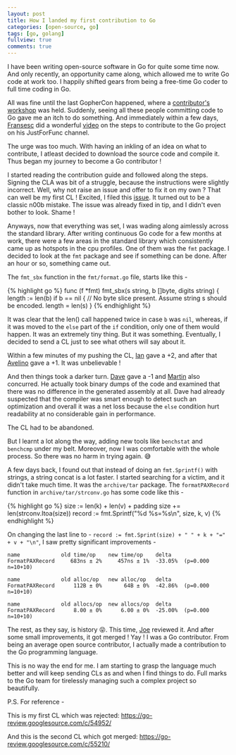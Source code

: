 ```yaml
---
layout: post
title: How I landed my first contribution to Go
categories: [open-source, go]
tags: [go, golang]
fullview: true
comments: true
---
```


I have been writing open-source software in Go for quite some time now. And only recently, an opportunity came along, which allowed me to write Go code at work too. I happily shifted gears from being a free-time Go coder to full time coding in Go.

All was fine until the last GopherCon happened, where a [contributor's workshop](https://blog.golang.org/contributor-workshop) was held. Suddenly, seeing all these people committing code to Go gave me an itch to do something. And immediately within a few days, [Fransesc](https://github.com/campoy) did a wonderful [video](https://www.youtube.com/watch?v=DjZMKKfNVMc) on the steps to contribute to the Go project on his JustForFunc channel.

The urge was too much. With having an inkling of an idea on what to contribute, I atleast decided to download the source code and compile it. Thus began my journey to become a Go contributor !

I started reading the contribution guide and followed along the steps. Signing the CLA was bit of a struggle, because the instructions were slightly incorrect. Well, why not raise an issue and offer to fix it on my own ? That can well be my first CL ! Excited, I filed this [issue](https://github.com/golang/go/issues/21377). It turned out to be a classic n00b mistake. The issue was already fixed in tip, and I didn't even bother to look. Shame !

Anyways, now that everything was set, I was wading along aimlessly across the standard library. After writing continuous Go code for a few months at work, there were a few areas in the standard library which consistently came up as hotspots in the cpu profiles. One of them was the `fmt` package. I decided to look at the `fmt` package and see if something can be done. After an hour or so, something came out.

The `fmt_sbx` function in the `fmt/format.go` file, starts like this -

{% highlight go %}
func (f *fmt) fmt_sbx(s string, b []byte, digits string) {
	length := len(b)
	if b == nil {
		// No byte slice present. Assume string s should be encoded.
		length = len(s)
	}
{% endhighlight %}

It was clear that the len() call happened twice in case `b` was `nil`, whereas, if it was moved to the `else` part of the `if` condition, only one of them would happen. It was an extremely tiny thing. But it was something. Eventually, I decided to send a CL just to see what others will say about it.

Within a few minutes of my pushing the CL, [Ian](https://github.com/ianlancetaylor) gave a +2, and after that [Avelino](https://github.com/avelino) gave a +1. It was unbelievable !

And then things took a darker turn. [Dave](https://github.com/davecheney) gave a -1 and [Martin](https://github.com/martisch) also concurred. He actually took binary dumps of the code and examined that there was no difference in the generated assembly at all. Dave had already suspected that the compiler was smart enough to detect such an optimization and overall it was a net loss because the `else` condition hurt readability at no considerable gain in performance.

The CL had to be abandoned.

But I learnt a lot along the way, adding new tools like `benchstat` and `benchcmp` under my belt. Moreover, now I was comfortable with the whole process. So there was no harm in trying again. :sweat_smile:

A few days back, I found out that instead of doing an `fmt.Sprintf()` with strings, a string concat is a lot faster. I started searching for a victim, and it didn't take much time. It was the `archive/tar` package. The `formatPAXRecord` function in `archive/tar/strconv.go` has some code like this -

{% highlight go %}
size := len(k) + len(v) + padding
size += len(strconv.Itoa(size))
record := fmt.Sprintf("%d %s=%s\n", size, k, v)
{% endhighlight %}

On changing the last line to - `record := fmt.Sprint(size) + " " + k + "=" + v + "\n"`, I saw pretty significant improvements -

```
name             old time/op    new time/op    delta
FormatPAXRecord     683ns ± 2%     457ns ± 1%  -33.05%  (p=0.000 n=10+10)

name             old alloc/op   new alloc/op   delta
FormatPAXRecord      112B ± 0%       64B ± 0%  -42.86%  (p=0.000 n=10+10)

name             old allocs/op  new allocs/op  delta
FormatPAXRecord      8.00 ± 0%      6.00 ± 0%  -25.00%  (p=0.000 n=10+10)
```

The rest, as they say, is history :stuck_out_tongue_closed_eyes:. This time, [Joe](github.com/dsnet) reviewed it. And after some small improvements, it got merged ! Yay ! I was a Go contributor. From being an average open source contributor, I actually made a contribution to the Go programming language.

This is no way the end for me. I am starting to grasp the language much better and will keep sending CLs as and when I find things to do. Full marks to the Go team for tirelessly managing such a complex project so beautifully.

P.S. For reference -

This is my first CL which was rejected: https://go-review.googlesource.com/c/54952/

And this is the second CL which got merged: https://go-review.googlesource.com/c/55210/


